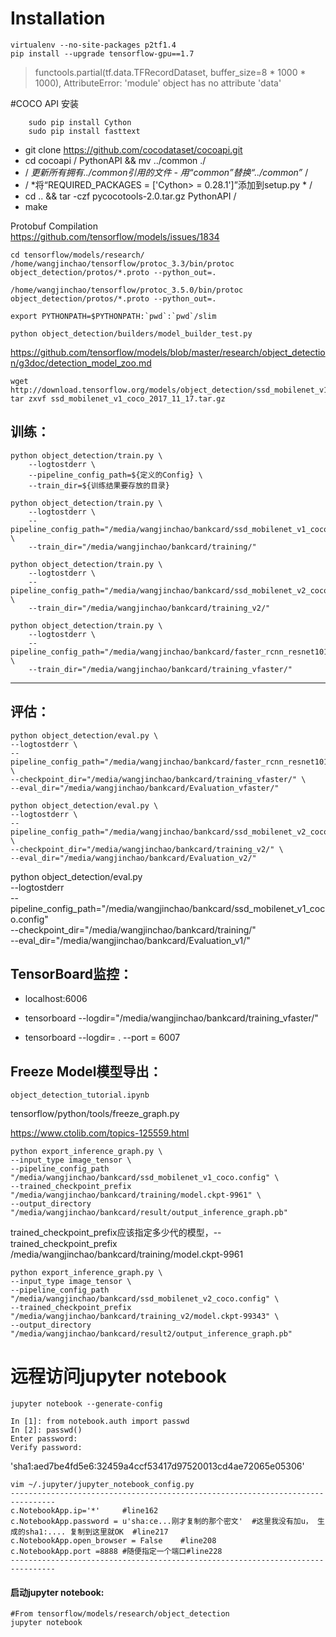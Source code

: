 <script type="text/javascript" src="http://cdn.mathjax.org/mathjax/latest/MathJax.js?config=default"></script>
# Installation

    virtualenv --no-site-packages p2tf1.4
    pip install --upgrade tensorflow-gpu==1.7  
    
>functools.partial(tf.data.TFRecordDataset, buffer_size=8 * 1000 * 1000),
AttributeError: 'module' object has no attribute 'data'

#COCO API 安装  

``` 
    sudo pip install Cython  
    sudo pip install fasttext
```

- git clone https://github.com/cocodataset/cocoapi.git
- cd cocoapi / PythonAPI && mv ../common ./
- / *更新所有拥有../common引用的文件 - 用“common”替换“../common”* /
- / *将“REQUIRED_PACKAGES = ['Cython> = 0.28.1']”添加到setup.py * /
- cd .. && tar -czf pycocotools-2.0.tar.gz PythonAPI /
- make

Protobuf Compilation  
https://github.com/tensorflow/models/issues/1834  

    cd tensorflow/models/research/
    /home/wangjinchao/tensorflow/protoc_3.3/bin/protoc object_detection/protos/*.proto --python_out=.  

    /home/wangjinchao/tensorflow/protoc_3.5.0/bin/protoc object_detection/protos/*.proto --python_out=.

    export PYTHONPATH=$PYTHONPATH:`pwd`:`pwd`/slim

    python object_detection/builders/model_builder_test.py
       

https://github.com/tensorflow/models/blob/master/research/object_detection/g3doc/detection_model_zoo.md  

    wget http://download.tensorflow.org/models/object_detection/ssd_mobilenet_v1_coco_2017_11_17.tar.gz
    tar zxvf ssd_mobilenet_v1_coco_2017_11_17.tar.gz

## 训练：  

    python object_detection/train.py \
        --logtostderr \
        --pipeline_config_path=${定义的Config} \
        --train_dir=${训练结果要存放的目录}  

    python object_detection/train.py \
        --logtostderr \
        --pipeline_config_path="/media/wangjinchao/bankcard/ssd_mobilenet_v1_coco.config" \
        --train_dir="/media/wangjinchao/bankcard/training/"  
    
    python object_detection/train.py \
        --logtostderr \
        --pipeline_config_path="/media/wangjinchao/bankcard/ssd_mobilenet_v2_coco.config" \
        --train_dir="/media/wangjinchao/bankcard/training_v2/"    

    python object_detection/train.py \
        --logtostderr \
        --pipeline_config_path="/media/wangjinchao/bankcard/faster_rcnn_resnet101_coco.config" \
        --train_dir="/media/wangjinchao/bankcard/training_vfaster/"

---
## 评估：  

    python object_detection/eval.py \
    --logtostderr \
    --pipeline_config_path="/media/wangjinchao/bankcard/faster_rcnn_resnet101_coco.config" \
    --checkpoint_dir="/media/wangjinchao/bankcard/training_vfaster/" \
    --eval_dir="/media/wangjinchao/bankcard/Evaluation_vfaster/"

    python object_detection/eval.py \
    --logtostderr \
    --pipeline_config_path="/media/wangjinchao/bankcard/ssd_mobilenet_v2_coco.config" \
    --checkpoint_dir="/media/wangjinchao/bankcard/training_v2/" \
    --eval_dir="/media/wangjinchao/bankcard/Evaluation_v2/"


 python object_detection/eval.py \
    --logtostderr \
    --pipeline_config_path="/media/wangjinchao/bankcard/ssd_mobilenet_v1_coco.config" \
    --checkpoint_dir="/media/wangjinchao/bankcard/training/" \
    --eval_dir="/media/wangjinchao/bankcard/Evaluation_v1/"



## TensorBoard监控：  

- localhost:6006  

- tensorboard --logdir="/media/wangjinchao/bankcard/training_vfaster/"

- tensorboard --logdir= . --port = 6007

## Freeze Model模型导出：
`object_detection_tutorial.ipynb`  

tensorflow/python/tools/freeze_graph.py

https://www.ctolib.com/topics-125559.html  

    python export_inference_graph.py \
    --input_type image_tensor \
    --pipeline_config_path "/media/wangjinchao/bankcard/ssd_mobilenet_v1_coco.config" \
    --trained_checkpoint_prefix "/media/wangjinchao/bankcard/training/model.ckpt-9961" \
    --output_directory "/media/wangjinchao/bankcard/result/output_inference_graph.pb"  

trained_checkpoint_prefix应该指定多少代的模型，--trained_checkpoint_prefix /media/wangjinchao/bankcard/training/model.ckpt-9961


    python export_inference_graph.py \
    --input_type image_tensor \
    --pipeline_config_path "/media/wangjinchao/bankcard/ssd_mobilenet_v2_coco.config" \
    --trained_checkpoint_prefix "/media/wangjinchao/bankcard/training_v2/model.ckpt-99343" \
    --output_directory "/media/wangjinchao/bankcard/result2/output_inference_graph.pb"  



# 远程访问jupyter notebook  
    jupyter notebook --generate-config

    In [1]: from notebook.auth import passwd
    In [2]: passwd()
    Enter password: 
    Verify password: 
   'sha1:aed7be4fd5e6:32459a4ccf53417d97520013cd4ae72065e05306'  
    
    vim ~/.jupyter/jupyter_notebook_config.py
    --------------------------------------------------------------------------------
    c.NotebookApp.ip='*'     #line162
    c.NotebookApp.password = u'sha:ce...刚才复制的那个密文'  #这里我没有加u， 生成的sha1:.... 复制到这里就OK  #line217
    c.NotebookApp.open_browser = False    #line208
    c.NotebookApp.port =8888 #随便指定一个端口#line228  
    --------------------------------------------------------------------------------  
   #### 启动jupyter notebook:
    #From tensorflow/models/research/object_detection
    jupyter notebook
